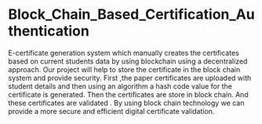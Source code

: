# Block_Chain_Based_Certification_Authentication

E-certificate generation system which manually creates the certificates based on current students data by using blockchain  using a decentralized approach.
Our project will help to store the certificate in the block chain system and provide security. First ,the paper certificates are uploaded with student details and then using an algorithm a hash code value for the certificate is generated. Then the certificates are store in block chain. And these certificates are validated . By using block chain technology we can provide a more secure and efficient digital certificate validation.

